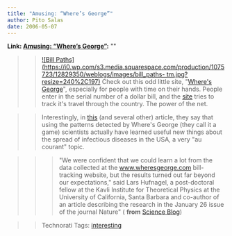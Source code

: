 ```yaml
---
title: "Amusing: “Where’s George”"
author: Pito Salas
date: 2006-05-07
---
```


**Link: [Amusing: “Where’s George”](None):** ""


>>

>> [![Bill
Paths](https://i0.wp.com/s3.media.squarespace.com/production/1075723/12829350/weblogs/images/bill_paths-
tm.jpg?resize=240%2C197)](<https://i0.wp.com/s3.media.squarespace.com/production/1075723/12829350/weblogs/images/bill_paths.png>)
Check out this odd little site, "[Where's
George](<http://www.wheresgeorge.com>)", especially for people with time on
their hands. People enter in the serial number of a dollar bill, and the
[site](<http://www.wheresgeorge.com>) tries to track it's travel through the
country. The power of the net.

>>

>> Interestingly, in
[this](<http://www.scienceblog.com/cms/web_game_provides_breakthrough_in_predicting_spread_of_epidemics_9874>)
(and several other) article, they say that using the patterns detected by
Where's George (they call it a game) scientists actually have learned useful
new things about the spread of infectious diseases in the USA, a very "au
courant" topic.

>>

>>> "We were confident that we could learn a lot from the data collected at
the www.wheresgeorge.com bill-tracking website, but the results turned out far
beyond our expectations," said Lars Hufnagel, a post-doctoral fellow at the
Kavli Institute for Theoretical Physics at the University of California, Santa
Barbara and co-author of an article describing the research in the January 26
issue of the journal Nature" ( **from** [Science
Blog](<http://www.scienceblog.com/cms/web_game_provides_breakthrough_in_predicting_spread_of_epidemics_9874>))

>>

>> Technorati Tags: [interesting](<http://www.technorati.com/tag/interesting>)


